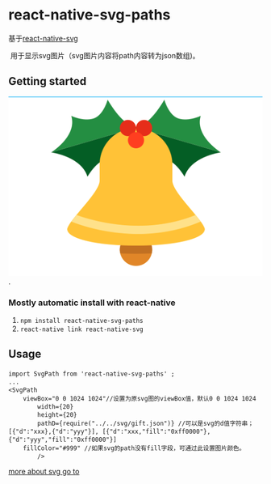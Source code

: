 # react-native-svg-paths
基于[react-native-svg](https://github.com/react-native-community/react-native-svg)

  用于显示svg图片（svg图片内容将path内容转为json数组)。
## Getting started
![](shot/run200.png).

### Mostly automatic install with react-native
1. `npm install react-native-svg-paths`
2. `react-native link react-native-svg`

## Usage
```
import SvgPath from 'react-native-svg-paths' ;
...
<SvgPath
	viewBox="0 0 1024 1024"//设置为原svg图的viewBox值，默认0 0 1024 1024
        width={20}
        height={20}
        pathD={require("../../svg/gift.json")} //可以是svg的d值字符串；[{"d":"xxx},{"d":"yyy"}],	[{"d":"xxx,"fill":"0xff0000"},				{"d":"yyy","fill":"0xff0000"}]
	fillColor="#999" //如果svg的path没有fill字段，可通过此设置图片颜色。
        />
```
[more about svg go to](https://github.com/chinaczy/react-native-svg)
